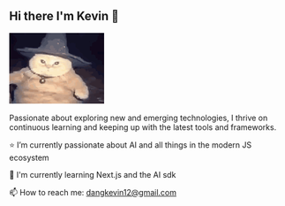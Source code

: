 ## Hi there I'm Kevin 👋

![](cat-wizard.gif)

Passionate about exploring new and emerging technologies, I thrive on continuous learning and keeping up with the latest tools and frameworks.

⭐ I’m currently passionate about AI and all things in the modern JS ecosystem

🌱 I'm currently learning Next.js and the AI sdk

📫 How to reach me: dangkevin12@gmail.com

<!--
**k-dang/k-dang** is a ✨ _special_ ✨ repository because its `README.md` (this file) appears on your GitHub profile.

Here are some ideas to get you started:

- 🔭 I’m currently working on ...
- 🌱 I’m currently learning ...
- 👯 I’m looking to collaborate on ...
- 🤔 I’m looking for help with ...
- 💬 Ask me about ...
- 😄 Pronouns: ...
- ⚡ Fun fact: ...
-->
